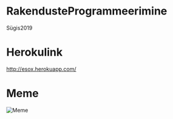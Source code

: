 # RakendusteProgrammeerimine
Sügis2019

# Herokulink
http://esox.herokuapp.com/

# Meme

![Meme](https://www.probytes.net/wp-content/uploads/2018/01/2.jpg)

